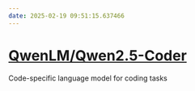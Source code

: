 ```yaml
---
date: 2025-02-19 09:51:15.637466
---
```


# [QwenLM/Qwen2.5-Coder](https://github.com/QwenLM/Qwen2.5-Coder)

Code-specific language model for coding tasks